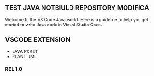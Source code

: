 ## TEST JAVA NOTBIULD REPOSITORY MODIFICA

Welcome to the VS Code Java world. Here is a guideline to help you get started to write Java code in Visual Studio Code.

## VSCODE EXTENSION
-   JAVA PCKET
-   PLANT UML


### REL 1.0